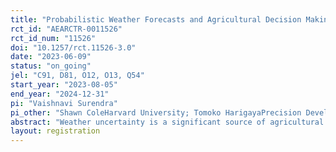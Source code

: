 ```yaml
---
title: "Probabilistic Weather Forecasts and Agricultural Decision Making in Rural India"
rct_id: "AEARCTR-0011526"
rct_id_num: "11526"
doi: "10.1257/rct.11526-3.0"
date: "2023-06-09"
status: "on_going"
jel: "C91, D81, O12, O13, Q54"
start_year: "2023-08-05"
end_year: "2024-12-31"
pi: "Vaishnavi Surendra"
pi_other: "Shawn ColeHarvard University; Tomoko HarigayaPrecision Development"
abstract: "Weather uncertainty is a significant source of agricultural production risks, and is increasingly salient in the context of climate change. Short- to medium-range weather forecasts could help farmers optimize the timing of agricultural practices, increasing returns to agricultural investment. However, smallholder farmers in most parts of the developing world do not have access to highly localized, accurate forecasts, nor are forecasts customized to convey weather conditions relevant for agricultural decision-making. In this study, we investigate whether accurate, relevant-for-context, probabilistic, medium-range weather forecasts can aid farmer decision-making through a lab-in-the-field experiment. We will analyze whether climate change salience, probability training, prior luck impact choices in the experiment and willingness-to-pay for weather forecasts."
layout: registration
---
```


